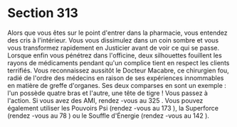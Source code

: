 # Section 313

Alors que vous êtes sur le point d'entrer dans la pharmacie, vous entendez des cris à
l'intérieur. Vous vous dissimulez dans un coin sombre et vous vous transformez
rapidement en Justicier avant de  voir ce qui se passe. Lorsque enfin vous pénétrez dans
l'officine, deux silhouettes fouillent les rayons de médicaments pendant qu'un complice
tient en respect les clients terrifiés. Vous reconnaissez aussitôt le Docteur Macabre, ce
chirurgien fou, radié de l'ordre des médecins en raison de ses expériences innommables
en matière de greffe d'organes. Ses deux comparses en sont un exemple : l'un possède
quatre bras et l'autre, une tête de tigre ! Vous passez à l'action. Si vous avez des AMI,
rendez -vous au  325 . Vous pouvez également utiliser les Pouvoirs Psi  (rendez -vous au
173 ), la Superforce  (rendez -vous au  78 ) ou le Souffle d'Énergie  (rendez -vous au  142 ).